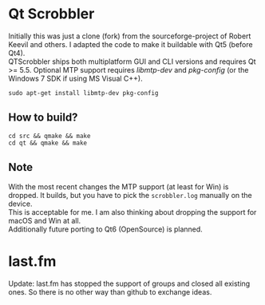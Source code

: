 # Qt Scrobbler

Initially this was just a clone (fork) from the sourceforge-project of Robert Keevil and others. I adapted the code to make it buildable with Qt5 (before Qt4).  
QTScrobbler ships both multiplatform GUI and CLI versions and requires Qt >= 5.5.
Optional MTP support requires _libmtp-dev_ and _pkg-config_ (or the Windows 7 SDK if using MS Visual C++).

`sudo apt-get install libmtp-dev pkg-config `

## How to build?
```
cd src && qmake && make  
cd qt && qmake && make
```

## Note
With the most recent changes the MTP support (at least for Win) is dropped. It builds, but you have to pick the `scrobbler.log` manually on the device.  
This is acceptable for me. I am also thinking about dropping the support for macOS and Win at all.  
Additionally future porting to Qt6 (OpenSource) is planned.

# last.fm
Update: last.fm has stopped the support of groups and closed all existing ones. So there is no other way than github to exchange ideas.
